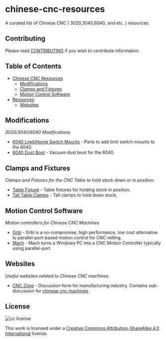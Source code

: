 # chinese-cnc-resources
A curated list of Chinese CNC ( 3020,3040,6040, and etc. ) resources.

## Contributing
Please read [CONTRIBUTING](./CONTRIBUTING.md) if you wish to contribute information.

## Table of Contents
* [Chinese CNC Resources](#chinese-cnc-resources)
  * [Modifications](#modifications)
  * [Clamps and Fixtures](#clamps-and-fixtures)
  * [Motion Control Software](#motion-control-software)
* [Resources](#resources)
  * [Websites](#websites)

## Modifications
*3020/3040/6040 Modifications*

 * [6040 Limit/Home Switch Mounts](http://www.thingiverse.com/thing:30253) - Parts to add limit switch mounts to the 6040.
 * [6040 Dust Boot](http://www.thingiverse.com/thing:327156) - Vacuum dust boot for the 6040.

## Clamps and Fixtures
*Clamps and Fixtures for the CNC Table to hold stock down or in position.*

 * [Table Fixture](http://www.thingiverse.com/thing:1129048) - Table fixtures for holding stock in position. 
 * [Tall Table Clamps](http://www.thingiverse.com/thing:60630) - Tall clamps to hold down stock.

## Motion Control Software
*Motion controllers for Chinese CNC Machines*

 * [Grbl](https://github.com/grbl/grbl) - Grbl is a no-compromise, high performance, low cost alternative to parallel-port-based motion control for CNC milling.
 * [Mach](http://www.machsupport.com) - Mach turns a Windows PC into a CNC Motion Controller typically using parallel-port.

## Websites
*Useful websites related to Chinese CNC machines.*

 * [CNC Zone](http://www.cnczone.com) - Discussion form for manufacturing industry. Contains sub-discussion for [chinese cnc machines](http://www.cnczone.com/forums/chinese-machines/).

## License
![cc license](http://i.creative.commons.org/l/by-sa/4.0/88x31.png)

This work is licensed under a [Creative Commons Attribution-ShareAlike 4.0 International](http://creativecommons.org/licenses/by-sa/4.0/) license.
